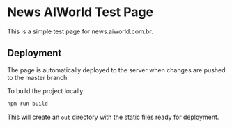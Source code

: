 # News AIWorld Test Page

This is a simple test page for news.aiworld.com.br.

## Deployment

The page is automatically deployed to the server when changes are pushed to the master branch.

To build the project locally:

```bash
npm run build
```

This will create an `out` directory with the static files ready for deployment.

